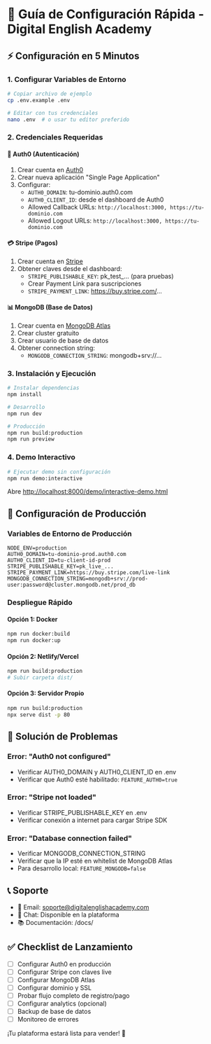 # 🚀 Guía de Configuración Rápida - Digital English Academy

## ⚡ Configuración en 5 Minutos

### 1. Configurar Variables de Entorno

```bash
# Copiar archivo de ejemplo
cp .env.example .env

# Editar con tus credenciales
nano .env  # o usar tu editor preferido
```

### 2. Credenciales Requeridas

#### 🔐 Auth0 (Autenticación)

1. Crear cuenta en [Auth0](https://auth0.com)
2. Crear nueva aplicación "Single Page Application"
3. Configurar:
   - `AUTH0_DOMAIN`: tu-dominio.auth0.com
   - `AUTH0_CLIENT_ID`: desde el dashboard de Auth0
   - Allowed Callback URLs: `http://localhost:3000, https://tu-dominio.com`
   - Allowed Logout URLs: `http://localhost:3000, https://tu-dominio.com`

#### 💳 Stripe (Pagos)

1. Crear cuenta en [Stripe](https://stripe.com)
2. Obtener claves desde el dashboard:
   - `STRIPE_PUBLISHABLE_KEY`: pk_test_... (para pruebas)
   - Crear Payment Link para suscripciones
   - `STRIPE_PAYMENT_LINK`: <https://buy.stripe.com/>...

#### 📊 MongoDB (Base de Datos)

1. Crear cuenta en [MongoDB Atlas](https://mongodb.com/atlas)
2. Crear cluster gratuito
3. Crear usuario de base de datos
4. Obtener connection string:
   - `MONGODB_CONNECTION_STRING`: mongodb+srv://...

### 3. Instalación y Ejecución

```bash
# Instalar dependencias
npm install

# Desarrollo
npm run dev

# Producción
npm run build:production
npm run preview
```

### 4. Demo Interactivo

```bash
# Ejecutar demo sin configuración
npm run demo:interactive
```

Abre <http://localhost:8000/demo/interactive-demo.html>

## 🎯 Configuración de Producción

### Variables de Entorno de Producción

```env
NODE_ENV=production
AUTH0_DOMAIN=tu-dominio-prod.auth0.com
AUTH0_CLIENT_ID=tu-client-id-prod
STRIPE_PUBLISHABLE_KEY=pk_live_...
STRIPE_PAYMENT_LINK=https://buy.stripe.com/live-link
MONGODB_CONNECTION_STRING=mongodb+srv://prod-user:password@cluster.mongodb.net/prod_db
```

### Despliegue Rápido

#### Opción 1: Docker

```bash
npm run docker:build
npm run docker:up
```

#### Opción 2: Netlify/Vercel

```bash
npm run build:production
# Subir carpeta dist/
```

#### Opción 3: Servidor Propio

```bash
npm run build:production
npx serve dist -p 80
```

## 🔧 Solución de Problemas

### Error: "Auth0 not configured"

- Verificar AUTH0_DOMAIN y AUTH0_CLIENT_ID en .env
- Verificar que Auth0 esté habilitado: `FEATURE_AUTH0=true`

### Error: "Stripe not loaded"

- Verificar STRIPE_PUBLISHABLE_KEY en .env
- Verificar conexión a internet para cargar Stripe SDK

### Error: "Database connection failed"

- Verificar MONGODB_CONNECTION_STRING
- Verificar que la IP esté en whitelist de MongoDB Atlas
- Para desarrollo local: `FEATURE_MONGODB=false`

## 📞 Soporte

- 📧 Email: <soporte@digitalenglishacademy.com>
- 💬 Chat: Disponible en la plataforma
- 📚 Documentación: /docs/

## ✅ Checklist de Lanzamiento

- [ ] Configurar Auth0 en producción
- [ ] Configurar Stripe con claves live
- [ ] Configurar MongoDB Atlas
- [ ] Configurar dominio y SSL
- [ ] Probar flujo completo de registro/pago
- [ ] Configurar analytics (opcional)
- [ ] Backup de base de datos
- [ ] Monitoreo de errores

¡Tu plataforma estará lista para vender! 🎉

